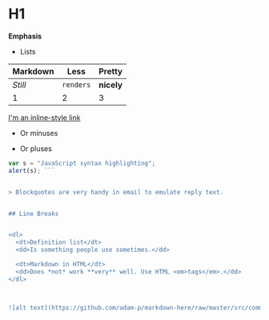 # H1

**Emphasis**

* Lists

Markdown | Less | Pretty
--- | --- | --- 
*Still* | `renders` | **nicely**
1 | 2 | 3

[I'm an inline-style link](https://www.google.com)

- Or minuses
+ Or pluses


```javascript
var s = "JavaScript syntax highlighting";
alert(s); ```


> Blockquotes are very handy in email to emulate reply text.


## Line Breaks


<dl>
  <dt>Definition list</dt>
  <dd>Is something people use sometimes.</dd>

  <dt>Markdown in HTML</dt>
  <dd>Does *not* work **very** well. Use HTML <em>tags</em>.</dd>
</dl>



![alt text](https://github.com/adam-p/markdown-here/raw/master/src/common/images/icon48.png "Logo Title Text 1")

